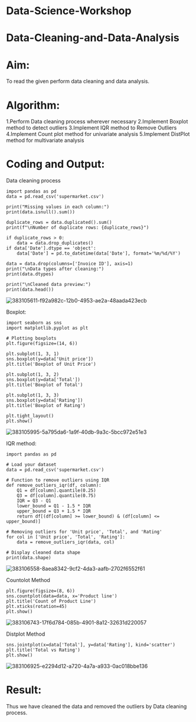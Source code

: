 # Data-Science-Workshop
# Data-Cleaning-and-Data-Analysis
# Aim:
To read the given perform data cleaning and data analysis.
# Algorithm:
1.Perform Data cleaning process wherever necessary
2.Implement Boxplot method to detect outliers
3.Implement IQR method to Remove Outliers
4.Implement Count plot method for univariate analysis
5.Implement DistPlot method for multivariate analysis

# Coding and Output:
Data cleaning process
```
import pandas as pd
data = pd.read_csv('supermarket.csv')

print("Missing values in each column:")
print(data.isnull().sum())

duplicate_rows = data.duplicated().sum()
print(f"\nNumber of duplicate rows: {duplicate_rows}")

if duplicate_rows > 0:
    data = data.drop_duplicates()
if data['Date'].dtype == 'object':
    data['Date'] = pd.to_datetime(data['Date'], format='%m/%d/%Y')

data = data.drop(columns=['Invoice ID'], axis=1)
print("\nData types after cleaning:")
print(data.dtypes)

print("\nCleaned data preview:")
print(data.head())
```
![383105611-f92a982c-12b0-4953-ae2a-48aada423ecb](https://github.com/user-attachments/assets/b3d3b768-5f00-41a3-bfc7-120ebd606bbe)

Boxplot:
```
import seaborn as sns
import matplotlib.pyplot as plt

# Plotting boxplots
plt.figure(figsize=(14, 6))

plt.subplot(1, 3, 1)
sns.boxplot(y=data['Unit price'])
plt.title('Boxplot of Unit Price')

plt.subplot(1, 3, 2)
sns.boxplot(y=data['Total'])
plt.title('Boxplot of Total')

plt.subplot(1, 3, 3)
sns.boxplot(y=data['Rating'])
plt.title('Boxplot of Rating')

plt.tight_layout()
plt.show()
```
![383105995-5a795da6-1a9f-40db-9a3c-5bcc972e51e3](https://github.com/user-attachments/assets/7e393998-2e32-4514-9e70-729e073833ab)

IQR method:
```
import pandas as pd

# Load your dataset
data = pd.read_csv('supermarket.csv')

# Function to remove outliers using IQR
def remove_outliers_iqr(df, column):
    Q1 = df[column].quantile(0.25)
    Q3 = df[column].quantile(0.75)
    IQR = Q3 - Q1
    lower_bound = Q1 - 1.5 * IQR
    upper_bound = Q3 + 1.5 * IQR
    return df[(df[column] >= lower_bound) & (df[column] <= upper_bound)]

# Removing outliers for 'Unit price', 'Total', and 'Rating'
for col in ['Unit price', 'Total', 'Rating']:
    data = remove_outliers_iqr(data, col)

# Display cleaned data shape
print(data.shape)
```
![383106558-8aea8342-9cf2-4da3-aafb-2702f6552f61](https://github.com/user-attachments/assets/a6326b00-b3a7-4201-9545-882ca1ab60d5)

Countolot Method
```
plt.figure(figsize=(8, 6))
sns.countplot(data=data, x='Product line')
plt.title('Count of Product Line')
plt.xticks(rotation=45)
plt.show()
```
![383106743-17f6d784-085b-4901-8a12-32631d220057](https://github.com/user-attachments/assets/85358c45-000c-49f1-a15b-e5886a45bc63)

Distplot Method
```
sns.jointplot(x=data['Total'], y=data['Rating'], kind='scatter')
plt.title('Total vs Rating')
plt.show()
```
![383106925-e2294d12-a720-4a7a-a933-0ac018bbe136](https://github.com/user-attachments/assets/ccb1bbbc-be77-42fb-acfd-29f26dcfae2b)

# Result:
Thus we have cleaned the data and removed the outliers by Data cleaning process.
